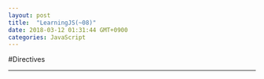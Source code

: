 ```yaml
---
layout: post
title:  "LearningJS(~08)"
date: 2018-03-12 01:31:44 GMT+0900 
categories: JavaScript
---
```


#Directives


---
